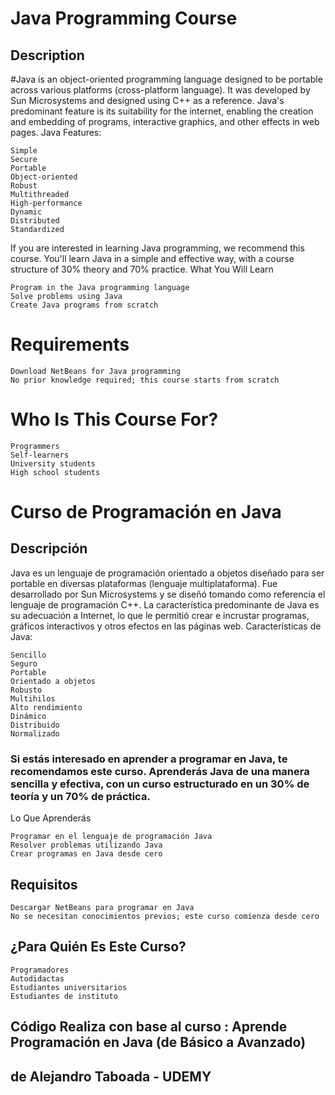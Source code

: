 # Java Programming Course
## Description

#Java is an object-oriented programming language designed to be portable across various platforms (cross-platform language). It was developed by Sun Microsystems and designed using C++ as a reference. Java's predominant feature is its suitability for the internet, enabling the creation and embedding of programs, interactive graphics, and other effects in web pages.
Java Features:

    Simple
    Secure
    Portable
    Object-oriented
    Robust
    Multithreaded
    High-performance
    Dynamic
    Distributed
    Standardized

If you are interested in learning Java programming, we recommend this course. You'll learn Java in a simple and effective way, with a course structure of 30% theory and 70% practice.
What You Will Learn

    Program in the Java programming language
    Solve problems using Java
    Create Java programs from scratch

# Requirements

    Download NetBeans for Java programming
    No prior knowledge required; this course starts from scratch

# Who Is This Course For?

    Programmers
    Self-learners
    University students
    High school students

# Curso de Programación en Java
## Descripción

Java es un lenguaje de programación orientado a objetos diseñado para ser portable en diversas plataformas (lenguaje multiplataforma). Fue desarrollado por Sun Microsystems y se diseñó tomando como referencia el lenguaje de programación C++. La característica predominante de Java es su adecuación a Internet, lo que le permitió crear e incrustar programas, gráficos interactivos y otros efectos en las páginas web.
Características de Java:

    Sencillo
    Seguro
    Portable
    Orientado a objetos
    Robusto
    Multihilos
    Alto rendimiento
    Dinámico
    Distribuido
    Normalizado

### Si estás interesado en aprender a programar en Java, te recomendamos este curso. Aprenderás Java de una manera sencilla y efectiva, con un curso estructurado en un 30% de teoría y un 70% de práctica.
Lo Que Aprenderás

    Programar en el lenguaje de programación Java
    Resolver problemas utilizando Java
    Crear programas en Java desde cero

## Requisitos

    Descargar NetBeans para programar en Java
    No se necesitan conocimientos previos; este curso comienza desde cero

## ¿Para Quién Es Este Curso?

    Programadores
    Autodidactas
    Estudiantes universitarios
    Estudiantes de instituto

## Código Realiza con base al curso : Aprende Programación en Java (de Básico a Avanzado)
## de Alejandro Taboada - UDEMY
